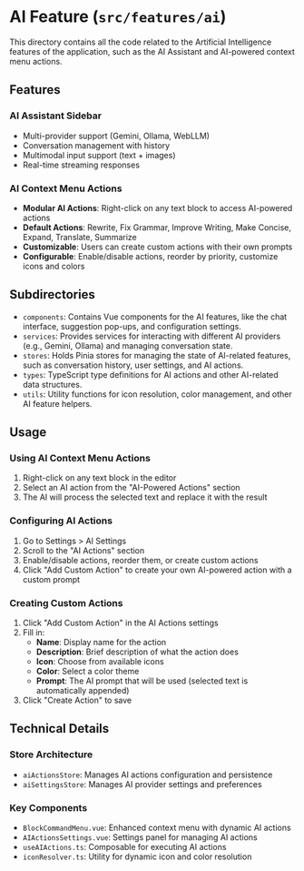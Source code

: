 # AI Feature (`src/features/ai`)

This directory contains all the code related to the Artificial Intelligence features of the application, such as the AI Assistant and AI-powered context menu actions.

## Features

### AI Assistant Sidebar
- Multi-provider support (Gemini, Ollama, WebLLM)
- Conversation management with history
- Multimodal input support (text + images)
- Real-time streaming responses

### AI Context Menu Actions
- **Modular AI Actions**: Right-click on any text block to access AI-powered actions
- **Default Actions**: Rewrite, Fix Grammar, Improve Writing, Make Concise, Expand, Translate, Summarize
- **Customizable**: Users can create custom actions with their own prompts
- **Configurable**: Enable/disable actions, reorder by priority, customize icons and colors

## Subdirectories

-   `components`: Contains Vue components for the AI features, like the chat interface, suggestion pop-ups, and configuration settings.
-   `services`: Provides services for interacting with different AI providers (e.g., Gemini, Ollama) and managing conversation state.
-   `stores`: Holds Pinia stores for managing the state of AI-related features, such as conversation history, user settings, and AI actions.
-   `types`: TypeScript type definitions for AI actions and other AI-related data structures.
-   `utils`: Utility functions for icon resolution, color management, and other AI feature helpers.

## Usage

### Using AI Context Menu Actions

1. Right-click on any text block in the editor
2. Select an AI action from the "AI-Powered Actions" section
3. The AI will process the selected text and replace it with the result

### Configuring AI Actions

1. Go to Settings > AI Settings
2. Scroll to the "AI Actions" section
3. Enable/disable actions, reorder them, or create custom actions
4. Click "Add Custom Action" to create your own AI-powered action with a custom prompt

### Creating Custom Actions

1. Click "Add Custom Action" in the AI Actions settings
2. Fill in:
   - **Name**: Display name for the action
   - **Description**: Brief description of what the action does
   - **Icon**: Choose from available icons
   - **Color**: Select a color theme
   - **Prompt**: The AI prompt that will be used (selected text is automatically appended)
3. Click "Create Action" to save

## Technical Details

### Store Architecture
- `aiActionsStore`: Manages AI actions configuration and persistence
- `aiSettingsStore`: Manages AI provider settings and preferences

### Key Components
- `BlockCommandMenu.vue`: Enhanced context menu with dynamic AI actions
- `AIActionsSettings.vue`: Settings panel for managing AI actions
- `useAIActions.ts`: Composable for executing AI actions
- `iconResolver.ts`: Utility for dynamic icon and color resolution 